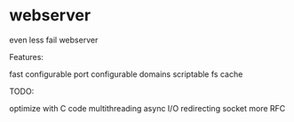 webserver
=========

even less fail webserver

Features:

fast
configurable port
configurable domains
scriptable
fs cache

TODO:

optimize with C code
multithreading
async I/O
redirecting socket
more RFC
